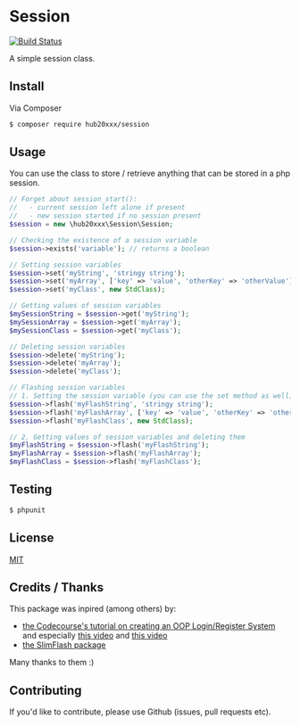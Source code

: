 # Session

[![Build Status](https://travis-ci.org/hub20xx/session.svg)](https://travis-ci.org/hub20xx/session)

A simple session class.

## Install

Via Composer

```bash
$ composer require hub20xxx/session
```

## Usage

You can use the class to store / retrieve anything that can be stored in a php session.


```php
// Forget about session_start():
//   - current session left alone if present
//   - new session started if no session present
$session = new \hub20xxx\Session\Session;

// Checking the existence of a session variable
$session->exists('variable'); // returns a boolean

// Setting session variables
$session->set('myString', 'stringy string');
$session->set('myArray', ['key' => 'value', 'otherKey' => 'otherValue']);
$session->set('myClass', new StdClass);

// Getting values of session variables
$mySessionString = $session->get('myString');
$mySessionArray = $session->get('myArray');
$mySessionClass = $session->get('myClass');

// Deleting session variables
$session->delete('myString');
$session->delete('myArray');
$session->delete('myClass');

// Flashing session variables
// 1. Setting the session variable (you can use the set method as well)
$session->flash('myFlashString', 'stringy string');
$session->flash('myFlashArray', ['key' => 'value', 'otherKey' => 'otherValue']);
$session->flash('myFlashClass', new StdClass);

// 2. Getting values of session variables and deleting them
$myFlashString = $session->flash('myFlashString');
$myFlashArray = $session->flash('myFlashArray');
$myFlashClass = $session->flash('myFlashClass');
```

## Testing

```bash
$ phpunit
```

## License

[MIT](LICENSE.md)

## Credits / Thanks

This package was inpired (among others) by:

  - [the Codecourse's tutorial on creating an OOP Login/Register System](https://www.youtube.com/playlist?list=PLfdtiltiRHWF5Rhuk7k4UAU1_yLAZzhWc) and especially [this video](https://www.youtube.com/watch?v=3yrpRfdtYc4) and [this video](https://www.youtube.com/watch?v=T_abxlvA1VE)
  - [the SlimFlash package](https://github.com/slimphp/Slim-Flash)

Many thanks to them :)

## Contributing

If you'd like to contribute, please use Github (issues, pull requests etc).

